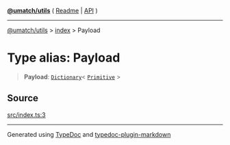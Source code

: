 [**@umatch/utils**](../../README.md) ( [Readme](../../README.md) \| [API](../../API.md) )

---

[@umatch/utils](../../API.md) > [index](../README.md) > Payload

# Type alias: Payload

> **Payload**: [`Dictionary`](type-alias.Dictionary.md)\< [`Primitive`](type-alias.Primitive.md) \>

## Source

[src/index.ts:3](https://github.com/umatch-oficial/utils/blob/a9008ad/src/index.ts#L3)

---

Generated using [TypeDoc](https://typedoc.org/) and [typedoc-plugin-markdown](https://www.npmjs.com/package/typedoc-plugin-markdown)
